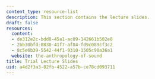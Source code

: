 ```yaml
---
content_type: resource-list
description: This section contains the lecture slides.
draft: false
resources:
  content:
  - de312e2c-bdd8-45a1-ac09-142661b502e8
  - 2bb30bfd-0830-41f7-af84-fd9c089cf3c2
  - 8c5e6b39-5542-44f1-9310-1505c90a36a1
  website: the-anthropology-of-sound
title: Trial Lecture Slides
uid: a4d2f3a3-82fb-4522-a57b-ce78cd093711
---
```

